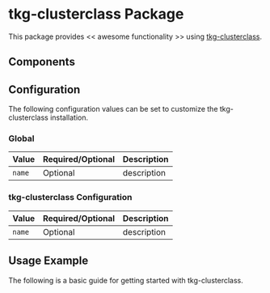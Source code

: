 # tkg-clusterclass Package

This package provides << awesome functionality >> using [tkg-clusterclass](https://INFO_NEEDED).

## Components

## Configuration

The following configuration values can be set to customize the tkg-clusterclass installation.

### Global

| Value | Required/Optional | Description |
|-------|-------------------|-------------|
| `name` | Optional | description |

### tkg-clusterclass Configuration

| Value | Required/Optional | Description |
|-------|-------------------|-------------|
| `name` | Optional | description |

## Usage Example

The following is a basic guide for getting started with tkg-clusterclass.
